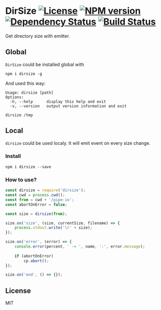 # DirSize [![License][LicenseIMGURL]][LicenseURL] [![NPM version][NPMIMGURL]][NPMURL] [![Dependency Status][DependencyStatusIMGURL]][DependencyStatusURL] [![Build Status][BuildStatusIMGURL]][BuildStatusURL]

Get directory size with emitter.

## Global

`DirSize` could be installed global with

```
npm i dirsize -g
```

And used this way:

```
Usage: dirsize [path]
Options:
  -h, --help      display this help and exit
  -v, --version   output version information and exit

dirsize /tmp

```

## Local

`dirsize` could be used localy. It will emit event on every size change.

### Install

```
npm i dirsize --save
```

### How to use?

```js
const dirsize = require('dirsize');
const cwd = process.cwd();
const from = cwd + '/pipe-io';
const abortOnError = false;

const size = dirsize(from);

size.on('size', (size, currentSize, filename) => {
    process.stdout.write('\r' + size);
});

size.on('error', (error) => {
    console.error(percent, ' -> ', name, ':', error.message);
    
    if (abortOnError)
        cp.abort();
});

size.on('end', () => {});
```

## License

MIT

[NPMIMGURL]:                https://img.shields.io/npm/v/dirsize.svg?style=flat
[BuildStatusIMGURL]:        https://img.shields.io/travis/coderaiser/node-dirsize/master.svg?style=flat
[DependencyStatusIMGURL]:   https://img.shields.io/david/coderaiser/node-dirsize.svg?style=flat
[LicenseIMGURL]:            https://img.shields.io/badge/license-MIT-317BF9.svg?style=flat
[NPMURL]:                   https://npmjs.org/package/dirsize "npm"
[BuildStatusURL]:           https://travis-ci.org/coderaiser/node-dirsize  "Build Status"
[DependencyStatusURL]:      https://david-dm.org/coderaiser/node-dirsize "Dependency Status"
[LicenseURL]:               https://tldrlegal.com/license/mit-license "MIT License"

